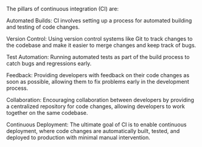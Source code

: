 The pillars of continuous integration (CI) are:

Automated Builds: CI involves setting up a process for automated building and testing of code changes.

Version Control: Using version control systems like Git to track changes to the codebase and make it easier to merge changes and keep track of bugs.

Test Automation: Running automated tests as part of the build process to catch bugs and regressions early.

Feedback: Providing developers with feedback on their code changes as soon as possible, allowing them to fix problems early in the development process.

Collaboration: Encouraging collaboration between developers by providing a centralized repository for code changes, allowing developers to work together on the same codebase.

Continuous Deployment: The ultimate goal of CI is to enable continuous deployment, where code changes are automatically built, tested, and deployed to production with minimal manual intervention.